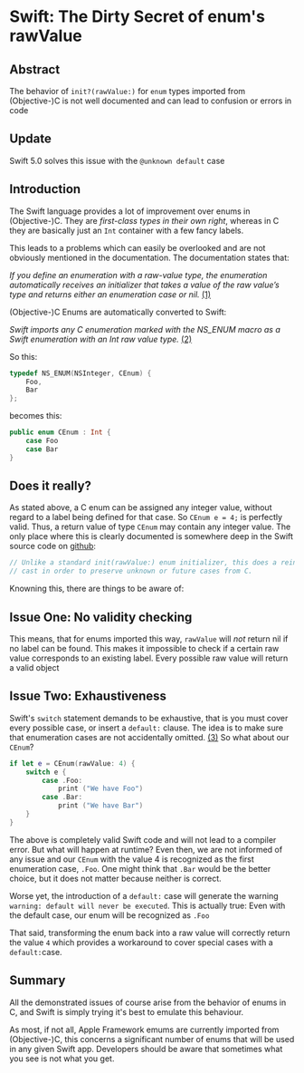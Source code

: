 # Swift: The Dirty Secret of enum's rawValue

## Abstract

The behavior of `init?(rawValue:)` for `enum` types imported from (Objective-)C is not well documented and can lead to confusion or errors in code

## Update

Swift 5.0 solves this issue with the `@unknown default` case

## Introduction

The Swift language provides a lot of improvement over enums in (Objective-)C. They are _first-class types in their own right_, whereas in C they are basically just an `Int` container with a few fancy labels.

This leads to a problems which can easily be overlooked and are not obviously mentioned in the documentation. The documentation states that:

_If you define an enumeration with a raw-value type, the enumeration automatically receives an initializer that takes a value of the raw value’s type and returns either an enumeration case or nil._ [(1)](https://developer.apple.com/library/ios/documentation/Swift/Conceptual/Swift_Programming_Language/Enumerations.html)

(Objective-)C Enums are automatically converted to Swift:

_Swift imports any C enumeration marked with the NS_ENUM macro as a Swift enumeration with an Int raw value type._ [(2)](https://developer.apple.com/library/ios/documentation/Swift/Conceptual/BuildingCocoaApps/InteractingWithCAPIs.html)

So this:

```C
typedef NS_ENUM(NSInteger, CEnum) {
    Foo,
    Bar
};
```

becomes this:

```Swift
public enum CEnum : Int {
    case Foo
    case Bar
}
```

## Does it really?

As stated above, a C enum can be assigned any integer value, without regard to a label being defined for that case. So `CEnum e = 4;` is perfectly valid.
Thus, a return value of type `CEnum` may contain any integer value. The only place where this is clearly documented is somewhere deep in the Swift source code on [github](https://github.com/apple/swift/blob/3ffbe020d76112c9a5f1bc05e64f272a9ba2ff6e/lib/ClangImporter/ImportDecl.cpp#L407):

```Swift
// Unlike a standard init(rawValue:) enum initializer, this does a reinterpret
// cast in order to preserve unknown or future cases from C.
```


Knowning this, there are things to be aware of:

## Issue One: No validity checking

This means, that for enums imported this way, `rawValue` will *not* return nil if no label can be found. This makes it impossible to check if a certain raw value corresponds to an existing label. Every possible raw value will return a valid object

## Issue Two: Exhaustiveness

Swift's `switch` statement demands to be exhaustive, that is you must cover every possible case, or insert a `default:` clause. The idea is to make sure that enumeration cases are not accidentally omitted. [(3)](https://developer.apple.com/library/ios/documentation/Swift/Conceptual/Swift_Programming_Language/Enumerations.html) So what about our `CEnum`?

```Swift
if let e = CEnum(rawValue: 4) {
    switch e {
        case .Foo:
            print ("We have Foo")
        case .Bar:
            print ("We have Bar")
    }
}
```

The above is completely valid Swift code and will not lead to a compiler error. But what will happen at runtime? Even then, we are not informed of any issue and our `CEnum` with the value 4 is recognized as the first enumeration case, `.Foo`. One might think that `.Bar` would be the better choice, but it does not matter because neither is correct. 

Worse yet, the introduction of a `default:` case will generate the warning `warning: default will never be executed`. This is actually true: Even with the default case, our enum will be recognized as `.Foo`

That said, transforming the enum back into a raw value will correctly return the value `4` which provides a workaround to cover special cases with a `default:`case.

## Summary 

All the demonstrated issues of course arise from the behavior of enums in C, and Swift is simply trying it's best to emulate this behaviour.

As most, if not all, Apple Framework emums are currently imported from (Objective-)C, this concerns a significant number of enums that will be used in any given Swift app. Developers should be aware that sometimes what you see is not what you get. 
